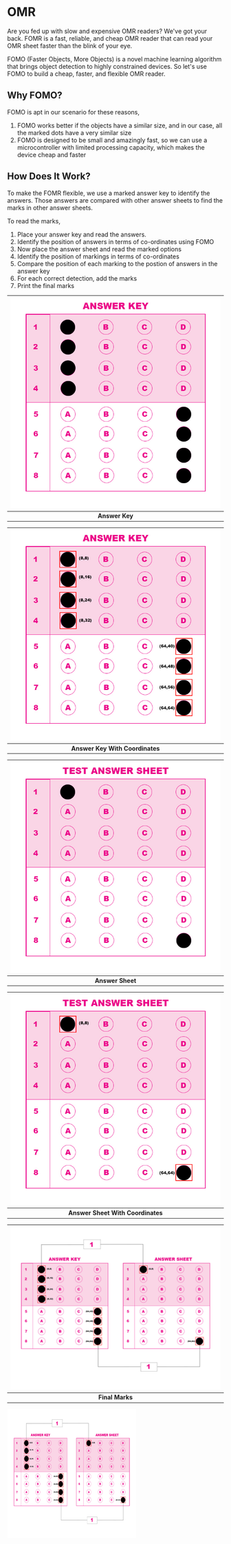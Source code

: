 # OMR

Are you fed up with slow and expensive OMR readers? We've got your back. FOMR is a fast, reliable, and cheap OMR reader that can read your OMR sheet faster than the blink of your eye.

FOMO (Faster Objects, More Objects) is a novel machine learning algorithm that brings object detection to highly constrained devices. So let's use FOMO to build a cheap, faster, and flexible OMR reader. 

## Why FOMO?
FOMO is apt in our scenario for these reasons,
1. FOMO works better if the objects have a similar size, and in our case, all the marked dots have a very similar size
2. FOMO is designed to be small and amazingly fast, so we can use a microcontroller with limited processing capacity, which makes the device cheap and faster

## How Does It Work?
To make the FOMR flexible, we use a marked answer key to identify the answers. Those answers are compared with other answer sheets to find the marks in other answer sheets. 

To read the marks,
1. Place your answer key and read the answers.
2. Identify the position of answers in terms of co-ordinates using FOMO
3. Now place the answer sheet and read the marked options
4. Identify the position of markings in terms of co-ordinates
5. Compare the position of each marking to the postion of answers in the answer key
6. For each correct detection, add the marks
7. Print the final marks

|![Answer_Key.jpg](https://github.com/CodersCafeTech/OMR/blob/main/assets/Answer_Key.jpg)|
|:--:| 
| **Answer Key** |

|![Answer_Key_Coordinates.jpg](https://github.com/CodersCafeTech/OMR/blob/main/assets/Answer_Key_Coordinates.jpg)|
|:--:| 
| **Answer Key With Coordinates** |

|![Answer_Sheet.jpg](https://github.com/CodersCafeTech/OMR/blob/main/assets/Answer_Sheet.jpg)|
|:--:| 
| **Answer Sheet** |

|![Answer_Sheet_Coordinates.jpg](https://github.com/CodersCafeTech/OMR/blob/main/assets/Answer_Sheet_Coordinates.jpg)|
|:--:| 
| **Answer Sheet With Coordinates** |

|![Final_Marks.jpg](https://github.com/CodersCafeTech/OMR/blob/main/assets/Final_Marks.jpg)|
|:--:| 
| **Final Marks** |

<img src = "https://github.com/CodersCafeTech/OMR/blob/main/assets/Final_Marks.jpg" width="300px" height="300px">








